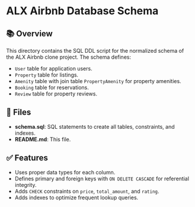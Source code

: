 # ALX Airbnb Database Schema

## 📚 Overview

This directory contains the SQL DDL script for the normalized schema of the ALX Airbnb clone project. The schema defines:

- `User` table for application users.
- `Property` table for listings.
- `Amenity` table with join table `PropertyAmenity` for property amenities.
- `Booking` table for reservations.
- `Review` table for property reviews.

## 📌 Files

- **schema.sql**: SQL statements to create all tables, constraints, and indexes.
- **README.md**: This file.

## ✅ Features

- Uses proper data types for each column.
- Defines primary and foreign keys with `ON DELETE CASCADE` for referential integrity.
- Adds `CHECK` constraints on `price`, `total_amount`, and `rating`.
- Adds indexes to optimize frequent lookup queries.

